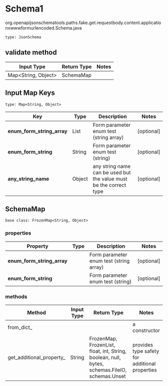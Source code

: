 # Schema1
org.openapijsonschematools.paths.fake.get.requestbody.content.applicationxwwwformurlencoded.Schema.java
```
type: JsonSchema
```

## validate method
| Input Type | Return Type | Notes |
| ---------- | ----------- | ----- |
| Map<String, Object> | SchemaMap | |

## Input Map Keys
```
type: Map<String, Object>
```
Key | Type |  Description | Notes
------------ | ------------- | ------------- | -------------
**enum_form_string_array** | List<String> | Form parameter enum test (string array) | [optional]
**enum_form_string** | String | Form parameter enum test (string) | [optional]
**any_string_name** | Object | any string name can be used but the value must be the correct type | [optional]

## SchemaMap
```
base class: FrozenMap<String, Object>
```

### properties
Property | Type | Description | Notes
-------- | ---- | ----------- | -----
**enum_form_string_array** |  | Form parameter enum test (string array) | [optional]
**enum_form_string** |  | Form parameter enum test (string) | [optional]

### methods
Method | Input Type | Return Type | Notes
------ | ---------- | ----------- | ------
from_dict_ |  |  | a constructor
get_additional_property_ | String | FrozenMap, FrozenList, float, int, String, boolean, null, bytes, schemas.FileIO, schemas.Unset | provides type safety for additional properties

